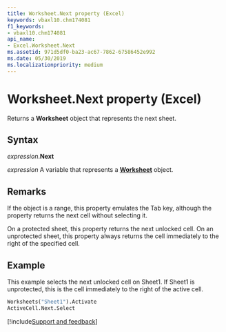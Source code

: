 ```yaml
---
title: Worksheet.Next property (Excel)
keywords: vbaxl10.chm174081
f1_keywords:
- vbaxl10.chm174081
api_name:
- Excel.Worksheet.Next
ms.assetid: 971d5df0-ba23-ac67-7862-67586452e992
ms.date: 05/30/2019
ms.localizationpriority: medium
---
```



# Worksheet.Next property (Excel)

Returns a **Worksheet** object that represents the next sheet.


## Syntax

_expression_.**Next**

_expression_ A variable that represents a **[Worksheet](Excel.Worksheet.md)** object.


## Remarks

If the object is a range, this property emulates the Tab key, although the property returns the next cell without selecting it.

On a protected sheet, this property returns the next unlocked cell. On an unprotected sheet, this property always returns the cell immediately to the right of the specified cell.


## Example

This example selects the next unlocked cell on Sheet1. If Sheet1 is unprotected, this is the cell immediately to the right of the active cell.

```vb
Worksheets("Sheet1").Activate 
ActiveCell.Next.Select 

```



[!include[Support and feedback](~/includes/feedback-boilerplate.md)]